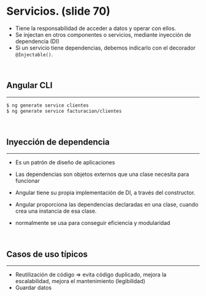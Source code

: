 # Servicios. (slide 70)

- Tiene la responsabilidad de acceder a datos y operar con ellos.
- Se injectan en otros componentes o servicios, mediante inyección de dependencia (DI)
- Si un servicio tiene dependencias, debemos indicarlo con el decorador `@Injectable()`.

<br>

## Angular CLI
---
``` bash
$ ng generate service clientes
$ ng generate service facturacion/clientes
```
<br>

## Inyección de dependencia
---
- Es un patrón de diseño de aplicaciones
- Las dependencias son objetos externos que una clase necesita para funcionar
- Angular tiene su propia implementación de DI, a través del constructor.
- Angular proporciona las dependencias declaradas en una clase, cuando crea una instancia
  de esa clase.

- normalmente se usa para conseguir eficiencia y modularidad

<br>

## Casos de uso típicos
---
- Reutilización de código => evita código duplicado, mejora la escalabilidad, mejora el mantenimiento (legibilidad)
- Guardar datos
